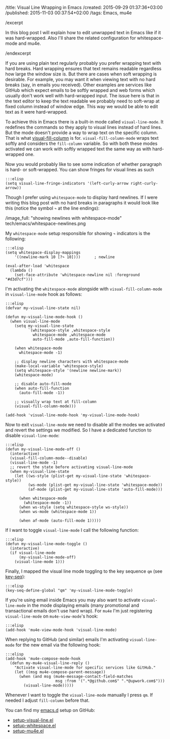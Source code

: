 /title: Visual Line Wrapping in Emacs
/created: 2015-09-29 01:37:36+03:00
/published: 2015-11-03 00:37:54+02:00
/tags: Emacs, mu4e

/excerpt

In this blog post I will explain how to edit unwrapped text in Emacs
like if it was hard-wrapped. Also I'll share the related configuration
for whitespace-mode and mu4e.

/endexcerpt

If you are using plain text regularly probably you prefer wrapping
text with hard breaks. Hard wrapping ensures that text remains
readable regardless how large the window size is. But there are cases
when soft wrapping is desirable. For example, you may want it when
viewing text with no hard breaks (say, in emails you received). Other
examples are services like GitHub which expect emails to be softly
wrapped and web forms which usually don't work well with hard-wrapped
input. The issue here is that in the text editor to keep the text
readable we probably need to soft-wrap at fixed column instead of
window edge. This way we would be able to edit text as it were
hard-wrapped.

To achieve this in Emacs there is a built-in mode called
`visual-line-mode`. It redefines the commands so they apply to visual
lines instead of hard lines. But the mode doesn't provide a way to
wrap text on the specific column. That is what [visual-fill-column] is
for. `visual-fill-column-mode` wraps text softly and considers the
`fill-column` variable. So with both these modes activated we can work
with softly wrapped text the same way as with hard-wrapped one.

[visual-fill-column]: https://github.com/joostkremers/visual-fill-column

Now you would probably like to see some indication of whether
paragraph is hard- or soft-wrapped. You can show fringes for visual
lines as such

    :::elisp
    (setq visual-line-fringe-indicators '(left-curly-arrow right-curly-arrow))

Though I prefer using `whitespace-mode` to display hard newlines. If I
were writing this blog post with no hard breaks in paragraphs it would
look like this (notice the symbol `↷` at the line endings):

/image_full: "showing newlines with whitespace-mode" tech/emacs/whitespace-newlines.png

My `whitespace-mode` setup responsible for showing `↷` indicators is
the following:

    :::elisp
    (setq whitespace-display-mappings
        '((newline-mark 10 [?↷ 10])))      ; newline

    (eval-after-load 'whitespace
      (lambda ()
        (set-face-attribute 'whitespace-newline nil :foreground "#d3d7cf")))

I'm activating the `whitespace-mode` alongside with
`visual-fill-column-mode` in `visual-line-mode` hook as follows:

    :::elisp
    (defvar my-visual-line-state nil)

    (defun my-visual-line-mode-hook ()
      (when visual-line-mode
        (setq my-visual-line-state
              `(whitespace-style ,whitespace-style
                whitespace-mode ,whitespace-mode
                auto-fill-mode ,auto-fill-function))

        (when whitespace-mode
          whitespace-mode -1)

        ;; display newline characters with whitespace-mode
        (make-local-variable 'whitespace-style)
        (setq whitespace-style '(newline newline-mark))
        (whitespace-mode)

        ;; disable auto-fill-mode
        (when auto-fill-function
          (auto-fill-mode -1))

        ;; visually wrap text at fill-column
        (visual-fill-column-mode)))

    (add-hook 'visual-line-mode-hook 'my-visual-line-mode-hook)

Now to exit `visual-line-mode` we need to disable all the modes we
activated and revert the settings we modified. So I have a dedicated
function to disable `visual-line-mode`:

    :::elisp
    (defun my-visual-line-mode-off ()
      (interactive)
      (visual-fill-column-mode--disable)
      (visual-line-mode -1)
      ;; revert the state before activating visual-line-mode
      (when my-visual-line-state
        (let ((ws-style (plist-get my-visual-line-state 'whitespace-style))
              (ws-mode (plist-get my-visual-line-state 'whitespace-mode))
              (af-mode (plist-get my-visual-line-state 'auto-fill-mode)))

          (when whitespace-mode
            (whitespace-mode -1))
          (when ws-style (setq whitespace-style ws-style))
          (when ws-mode (whitespace-mode 1))

          (when af-mode (auto-fill-mode 1)))))

If I want to toggle `visual-line-mode` I call the following function:

    :::elisp
    (defun my-visual-line-mode-toggle ()
      (interactive)
      (if visual-line-mode
          (my-visual-line-mode-off)
        (visual-line-mode 1)))

Finally, I mapped the visual line mode toggling to the key sequence
`qm` (see [key-seq]):

    :::elisp
    (key-seq-define-global "qm" 'my-visual-line-mode-toggle)

[key-seq]: /en/blog/tech/key-seq

If you're using email inside Emacs you may also want to activate
`visual-line-mode` in the mode displaying emails (many promotional and
transactional emails don't use hard wrap). For `mu4e` I'm just
registering `visual-line-mode` on `mu4e-view-mode`'s hook:

    :::elisp
    (add-hook 'mu4e-view-mode-hook 'visual-line-mode)

When replying to GitHub (and similar) emails I'm activating
`visual-line-mode` for the new email via the following hook:

    :::elisp
    (add-hook 'mu4e-compose-mode-hook
      (defun my-mu4e-visual-line-reply ()
        "Activate visual-line-mode for specific services like GitHub."
        (let ((msg mu4e-compose-parent-message))
          (when (and msg (mu4e-message-contact-field-matches
                          msg :from '(".*@github.com$" ".*@upwork.com$")))
            (visual-line-mode)))))

Whenever I want to toggle the `visual-line-mode` manually I press
`qm`. If needed I adjust `fill-column` before that.

You can find my [emacs.d] setup on GitHub:

 * [setup-visual-line.el]
 * [setup-whitespace.el]
 * [setup-mu4e.el]

[emacs.d]: https://github.com/vlevit/.emacs.d/
[setup-visual-line.el]: https://github.com/vlevit/.emacs.d/blob/master/setup-lisp/setup-visual-line.el
[setup-whitespace.el]: https://github.com/vlevit/.emacs.d/blob/master/setup-lisp/setup-whitespace.el
[setup-mu4e.el]: https://github.com/vlevit/.emacs.d/blob/master/setup-lisp/setup-mu4e.el#L97
